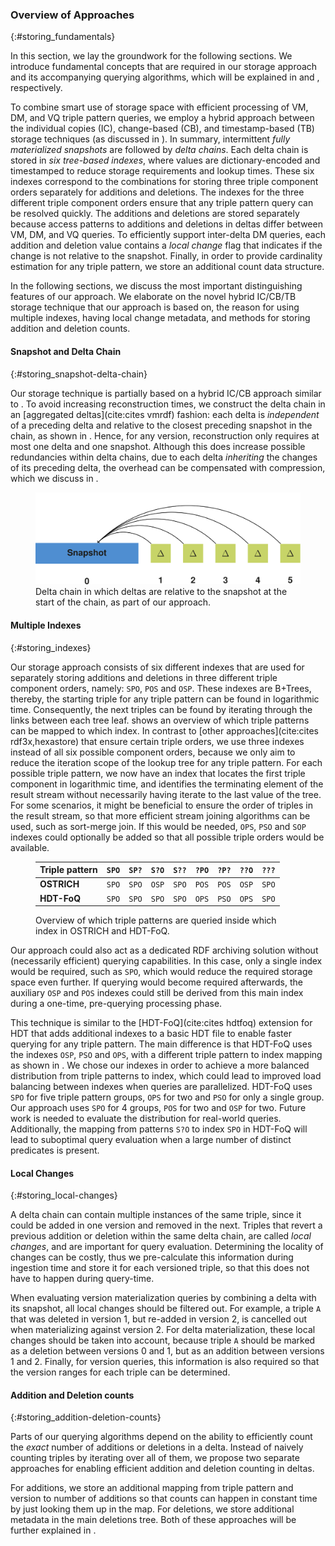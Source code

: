 ### Overview of Approaches
{:#storing_fundamentals}

In this section, we lay the groundwork for the following sections.
We introduce fundamental concepts
that are required in our storage approach and its accompanying querying algorithms,
which will be explained in [](#storing_storage) and [](#storing_querying), respectively.

To combine smart use of storage space with efficient processing of VM, DM, and VQ triple pattern queries,
we employ a hybrid approach between the individual copies (IC), change-based (CB), and timestamp-based (TB) storage techniques (as discussed in [](#storing_related-work)).
In summary, intermittent _fully materialized snapshots_ are followed by _delta chains_.
Each delta chain is stored in _six tree-based indexes_, where values are dictionary-encoded and timestamped
to reduce storage requirements and lookup times.
These six indexes correspond to the combinations for storing three triple component orders
separately for additions and deletions.
The indexes for the three different triple component orders
ensure that any triple pattern query can be resolved quickly.
The additions and deletions are stored separately
because access patterns to additions and deletions in deltas differ between VM, DM, and VQ queries.
To efficiently support inter-delta DM queries, each addition and deletion value contains a _local change_ flag
that indicates if the change is not relative to the snapshot.
Finally, in order to provide cardinality estimation for any triple pattern,
we store an additional count data structure.

In the following sections, we discuss the most important distinguishing features of our approach.
We elaborate on the novel hybrid IC/CB/TB storage technique that our approach is based on,
the reason for using multiple indexes,
having local change metadata,
and methods for storing addition and deletion counts.

#### Snapshot and Delta Chain
{:#storing_snapshot-delta-chain}

Our storage technique is partially based on a hybrid IC/CB approach similar to [](#storing_regular-delta-chain).
To avoid increasing reconstruction times,
we construct the delta chain in an [aggregated deltas](cite:cites vmrdf) fashion:
each delta is _independent_ of a preceding delta and relative to the closest preceding snapshot in the chain, as shown in [](#storing_alternative-delta-chain).
Hence, for any version, reconstruction only requires at most one delta and one snapshot.
Although this does increase possible redundancies within delta chains,
due to each delta _inheriting_ the changes of its preceding delta,
the overhead can be compensated with compression, which we discuss in [](#storing_storage).

<figure id="storing_alternative-delta-chain">
<img src="storing/img/alternative-delta-chain.svg" alt="[alternative delta chain]" class="figure-medium-width">
<figcaption markdown="block">
Delta chain in which deltas are relative to the snapshot at the start of the chain, as part of our approach.
</figcaption>
</figure>

#### Multiple Indexes
{:#storing_indexes}

Our storage approach consists of six different indexes that are used for separately storing additions and deletions
in three different triple component orders, namely: `SPO`, `POS` and `OSP`.
These indexes are B+Trees, thereby, the starting triple for any triple pattern can be found in logarithmic time.
Consequently, the next triples can be found by iterating through the links between each tree leaf.
[](#triple-pattern-index-mapping) shows an overview of which triple patterns can be mapped to which index.
In contrast to [other approaches](cite:cites rdf3x,hexastore) that ensure certain triple orders,
we use three indexes instead of all six possible component orders,
because we only aim to reduce the iteration scope of the lookup tree for any triple pattern.
For each possible triple pattern,
we now have an index that locates the first triple component in logarithmic time,
and identifies the terminating element of the result stream without necessarily having iterate to the last value of the tree.
For some scenarios, it might be beneficial to ensure the order of triples in the result stream,
so that more efficient stream joining algorithms can be used, such as sort-merge join.
If this would be needed, `OPS`, `PSO` and `SOP` indexes could optionally be added
so that all possible triple orders would be available.

<figure id="storing_triple-pattern-index-mapping" class="table" markdown="1">

| Triple pattern | `SPO` | `SP?` | `S?O` | `S??` | `?PO` | `?P?` | `??O` | `???` |
| -------------- |-------|-------|-------|-------|-------|-------|-------|-------|
| **OSTRICH**    | `SPO` | `SPO` | `OSP` | `SPO` | `POS` | `POS` | `OSP` | `SPO` |
| **HDT-FoQ**    | `SPO` | `SPO` | `SPO` | `SPO` | `OPS` | `PSO` | `OPS` | `SPO` |

<figcaption markdown="block">
Overview of which triple patterns are queried inside which index in OSTRICH and HDT-FoQ.
</figcaption>
</figure>

Our approach could also act as a dedicated RDF archiving solution
without (necessarily efficient) querying capabilities.
In this case, only a single index would be required, such as `SPO`, which would reduce the required storage space even further.
If querying would become required afterwards,
the auxiliary `OSP` and `POS` indexes could still be derived from this main index
during a one-time, pre-querying processing phase.

This technique is similar to the [HDT-FoQ](cite:cites hdtfoq) extension for HDT that adds additional indexes to a basic HDT file
to enable faster querying for any triple pattern.
The main difference is that HDT-FoQ uses the indexes `OSP`, `PSO` and `OPS`,
with a different triple pattern to index mapping as shown in [](#storing_triple-pattern-index-mapping).
We chose our indexes in order to achieve a more balanced distribution from triple patterns to index,
which could lead to improved load balancing between indexes when queries are parallelized.
HDT-FoQ uses `SPO` for five triple pattern groups, `OPS` for two and `PSO` for only a single group.
Our approach uses `SPO` for 4 groups, `POS` for two and `OSP` for two.
Future work is needed to evaluate the distribution for real-world queries.
Additionally, the mapping from patterns `S?O` to index `SPO` in HDT-FoQ will lead to suboptimal query evaluation
when a large number of distinct predicates is present.

#### Local Changes
{:#storing_local-changes}

A delta chain can contain multiple instances of the same triple,
since it could be added in one version and removed in the next.
Triples that revert a previous addition or deletion within the same delta chain, are called _local changes_,
and are important for query evaluation.
Determining the locality of changes can be costly,
thus we pre-calculate this information during ingestion time and store it for each versioned triple,
so that this does not have to happen during query-time.

When evaluating version materialization queries by combining a delta with its snapshot,
all local changes should be filtered out.
For example, a triple `A` that was deleted in version 1, but re-added in version 2,
is cancelled out when materializing against version 2.
For delta materialization, these local changes should be taken into account,
because triple `A` should be marked as a deletion between versions 0 and 1,
but as an addition between versions 1 and 2.
Finally, for version queries, this information is also required
so that the version ranges for each triple can be determined.

#### Addition and Deletion counts
{:#storing_addition-deletion-counts}

Parts of our querying algorithms depend on the ability to efficiently count
the _exact_ number of additions or deletions in a delta.
Instead of naively counting triples by iterating over all of them,
we propose two separate approaches for enabling efficient addition and deletion counting in deltas.

For additions, we store an additional mapping from triple pattern and version to number of additions
so that counts can happen in constant time by just looking them up in the map.
For deletions, we store additional metadata in the main deletions tree.
Both of these approaches will be further explained in [](#storing_storage).
